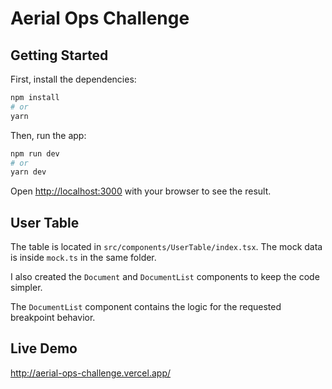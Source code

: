 # Aerial Ops Challenge

## Getting Started

First, install the dependencies:

```bash
npm install
# or
yarn
```

Then, run the app:

```bash
npm run dev
# or
yarn dev
```

Open [http://localhost:3000](http://localhost:3000) with your browser to see the result.

## User Table

The table is located in `src/components/UserTable/index.tsx`. The mock data is inside `mock.ts` in the same folder.

I also created the `Document` and `DocumentList` components to keep the code simpler.

The `DocumentList` component contains the logic for the requested breakpoint behavior.

## Live Demo
http://aerial-ops-challenge.vercel.app/
